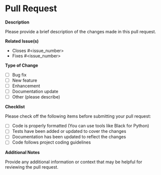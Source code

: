 # Pull Request

**Description**

Please provide a brief description of the changes made in this pull request.

**Related Issue(s)**

- Closes #<issue_number>
- Fixes #<issue_number>

**Type of Change**

- [ ] Bug fix
- [ ] New feature
- [ ] Enhancement
- [ ] Documentation update
- [ ] Other (please describe)

**Checklist**

Please check off the following items before submitting your pull request:

- [ ] Code is properly formatted (You can use tools like Black for Python)
- [ ] Tests have been added or updated to cover the changes
- [ ] Documentation has been updated to reflect the changes
- [ ] Code follows project coding guidelines

**Additional Notes**

Provide any additional information or context that may be helpful for reviewing the pull request.
